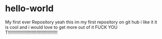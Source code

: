 # hello-world
My first ever Repository
yeah this im my first repository on git hub i like it 
it is cool and i would love to get more out of it
FUCK YOU T!!!!!!!!!!!!!!!!!!!!!!!!!!!!!!!!!!!!!!!!
